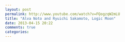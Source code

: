 ```yaml
---
layout: post
permalink: http://www.youtube.com/watch?v=FQogzqW2mLU
title: "Alva Noto and Ryuichi Sakamoto, Logic Moon"
date: 2013-04-15 20:22
comments: true
categories: 
---
```

